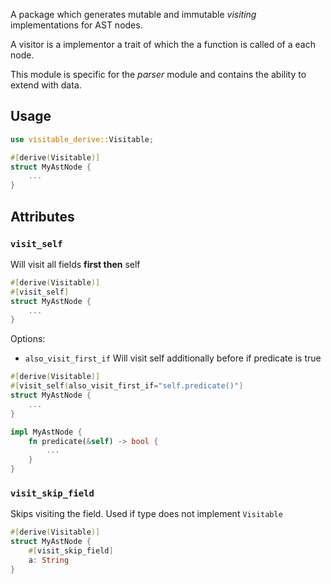 <!-- ![visiting-proc-macro lines of code](https://project-information-kaleidawave.val.run/project/ezno-parser-visitable-derive/badge) -->

A package which generates mutable and immutable *visiting* implementations for AST nodes.

A visitor is a implementor a trait of which the a function is called of a each node.

This module is specific for the *parser* module and contains the ability to extend with data.
## Usage

```rust
use visitable_derive::Visitable;

#[derive(Visitable)]
struct MyAstNode {
	...
}
```

## Attributes
### `visit_self`
Will visit all fields **first then** self

```rust
#[derive(Visitable)]
#[visit_self]
struct MyAstNode {
	...
}
```

Options:
- `also_visit_first_if`
Will visit self additionally before if predicate is true

```rust
#[derive(Visitable)]
#[visit_self(also_visit_first_if="self.predicate()"]
struct MyAstNode {
	...
}

impl MyAstNode {
	fn predicate(&self) -> bool {
		...
	}
}
```

### `visit_skip_field`
Skips visiting the field. Used if type does not implement `Visitable`

```rust
#[derive(Visitable)]
struct MyAstNode {
	#[visit_skip_field]
	a: String
}
```
